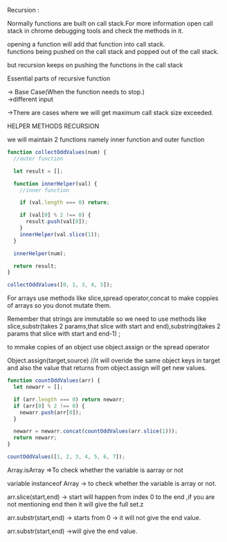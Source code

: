 Recursion :

Normally functions are built on call stack.For more information open call stack in chrome debugging tools and check the methods in it.<br />

opening a function will add that function into call stack.<br />
functions being pushed on the call stack and popped out of the call stack.<br />

but recursion keeps on pushing the functions in the call stack<br />

Essential parts of recursive function<br />

-> Base Case(When the function needs to stop.)<br />
->different input<br />

->There are cases where we will get maximum call stack size exceeded.<br />

HELPER METHODS RECURSION

we will maintain 2 functions namely inner function and outer function

```javascript
function collectOddValues(num) {
  //outer function

  let result = [];

  function innerHelper(val) {
    //inner function

    if (val.length === 0) return;

    if (val[0] % 2 !== 0) {
      result.push(val[0]);
    }
    innerHelper(val.slice(1));
  }

  innerHelper(num);

  return result;
}

collectOddValues([0, 1, 3, 4, 5]);
```

For arrays use methods like slice,spread operator,concat to make coppies of arrays so you donot mutate them.

Remember that strings are immutable so we need to use methods like slice,substr(takes 2 params,that slice with start and end),substring(takes 2 params that slice with start and end-1) ;

to mmake copies of an object use object.assign or the spread operator

Object.assign(target,source) //it will overide the same object keys in target and also the value that returns from object.assign will get new values.

```javascript
function countOddValues(arr) {
  let newarr = [];

  if (arr.length === 0) return newarr;
  if (arr[0] % 2 !== 0) {
    newarr.push(arr[0]);
  }

  newarr = newarr.concat(countOddValues(arr.slice(1)));
  return newarr;
}

countOddValues([1, 2, 3, 4, 5, 6, 7]);
```

Array.isArray =>To check whether the variable is aarray or not

variable instanceof Array -> to check whether the variable is array or not.

arr.slice(start,end) -> start will happen from index 0 to the end ,if you are not mentioning end then it will give the full set.z

arr.substr(start,end) -> starts from 0 -> it will not give the end value.

arr.substr(start,end) ->will give the end value.
